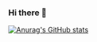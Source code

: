 ### Hi there 👋

[![Anurag's GitHub stats](https://github-readme-stats.vercel.app/api?username=ChiragAjmera57)](https://github.com/anuraghazra/github-readme-stats)
